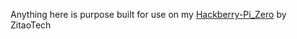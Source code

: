 Anything here is purpose built for use on my [Hackberry-Pi_Zero](https://github.com/ZitaoTech/Hackberry-Pi_Zero) by ZitaoTech
